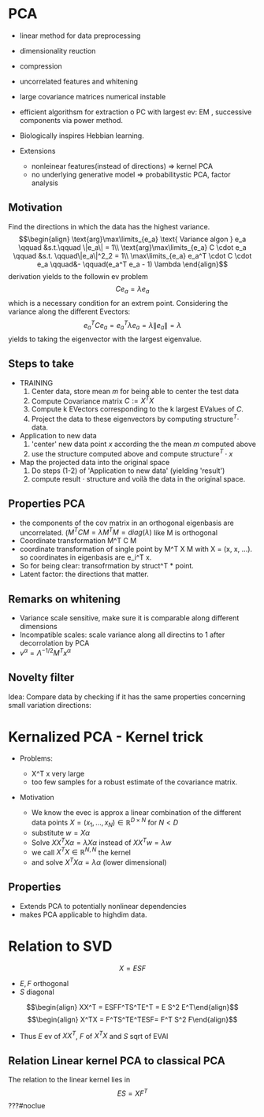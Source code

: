 
# PCA
- linear method for data preprocessing
- dimensionality reuction
- compression
- uncorrelated features and whitening
- large covariance matrices numerical instable
- efficient algorithsm for extraction o PC with largest ev: EM , successive components via power method.
- Biologically inspires Hebbian learning.

- Extensions
	- nonleinear features(instead of directions) => kernel PCA
	- no underlying generative model => probabilitystic PCA, factor analysis


## Motivation
Find the directions in which the data has the highest variance.
$$\begin{align} \text{arg}\max\limits_{e_a} \text{ Variance algon } e_a \qquad &s.t.\qquad \|e_a\| = 1\\
\text{arg}\max\limits_{e_a} C \cdot e_a \qquad &s.t. \qquad\|e_a\|^2_2 = 1\\
\max\limits_{e_a} e_a^T \cdot C \cdot e_a \qquad&- \qquad(e_a^T e_a - 1) \lambda \end{align}$$
derivation yields to the followin ev problem
$$ Ce_a = \lambda e_a$$
which is a necessary condition for an extrem point.
Considering the variance along the different Evectors:
$$ e_a^T C e_a = e_a^T \lambda e_a = \lambda \| e_a\| = \lambda$$
yields to taking the eigenvector with the largest eigenvalue.

## Steps to take
- TRAINING
	1. Center data, store mean $m$ for being able to center the test data 
	2. Compute Covariance matrix $C:=X^TX$
	3. Compute k EVectors corresponding to the k largest EValues of $C$.
	4. Project the data to these eigenvectors by computing structure$^T\cdot$ data.
- Application to new data
	1. 'center' new data point $x$ according the the mean $m$ computed above
	2. use the structure computed above and compute structure$^T\cdot x$
- Map the projected data into the original space
	1. Do steps (1-2) of 'Application to new data' (yielding 'result')
	2. compute result $\cdot$ structure and voilà the data in the original space.


## Properties PCA

- the components of the cov matrix in an orthogonal eigenbasis are uncorrelated. ($M^TCM = \lambda M^T M = diag(\lambda)$ like M is orthogonal
- Coordinate transformation M^T C M
- coordinate transformation of single point by M^T X M with X = (x, x, ...). so coordinates in eigenbasis are e_i^T x.
- So for being clear: transofrmation by struct^T * point.
- Latent factor: the directions that matter.

## Remarks on whitening
- Variance scale sensitive, make sure it is comparable along different dimensions
- Incompatible scales: scale variance along all directins to 1 after decorrolation by PCA
- $v^\alpha = \Lambda^{-1/2} M^T x^{\alpha}$


## Novelty filter
Idea: Compare data by checking if it has the same properties concerning small variation directions:

# Kernalized PCA - Kernel trick
- Problems:
	- X^T x very large
	- too few samples for a robust estimate of the covariance matrix.

- Motivation
	- We know the evec is approx a linear combination of the different data points $X = (x_1, \dots, x_N) \in \mathbb{R}^{D\times N}$ for $N < D$
	- substitute $w = X \alpha$
	- Solve $X X^T X \alpha  = \lambda X \alpha$ instead of $X X^T w = \lambda w$
	- we call $X^TX \in \mathbb R^{N,N}$ the kernel 
	- and solve $X^TX \alpha = \lambda \alpha$ (lower dimensional)

## Properties
- Extends PCA to potentially nonlinear dependencies
- makes PCA applicable to highdim data.

# Relation to SVD
$$X=ESF$$
- $E, F$ orthogonal
- $S$ diagonal

$$\begin{align} XX^T = ESFF^TS^TE^T = E S^2 E^T\end{align}$$
$$\begin{align} X^TX = F^TS^TE^TESF= F^T S^2 F\end{align}$$

- Thus $E$ ev of $XX^T$, $F$ of $X^TX$ and $S$ sqrt of EVAl

## Relation Linear kernel PCA to classical PCA


The relation to the linear kernel lies in 
$$ ES = XF^T$$???#noclue